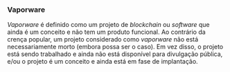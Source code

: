 ### Vaporware

_Vaporware_ é definido como um projeto de _blockchain_ ou _software_ que ainda é um conceito e não tem um produto funcional. Ao contrário da crença popular, um projeto considerado como _vaporware_ não está necessariamente morto (embora possa ser o caso). Em vez disso, o projeto está sendo trabalhado e ainda não está disponível para divulgação pública, e/ou o projeto é um conceito e ainda está em fase de implantação.
